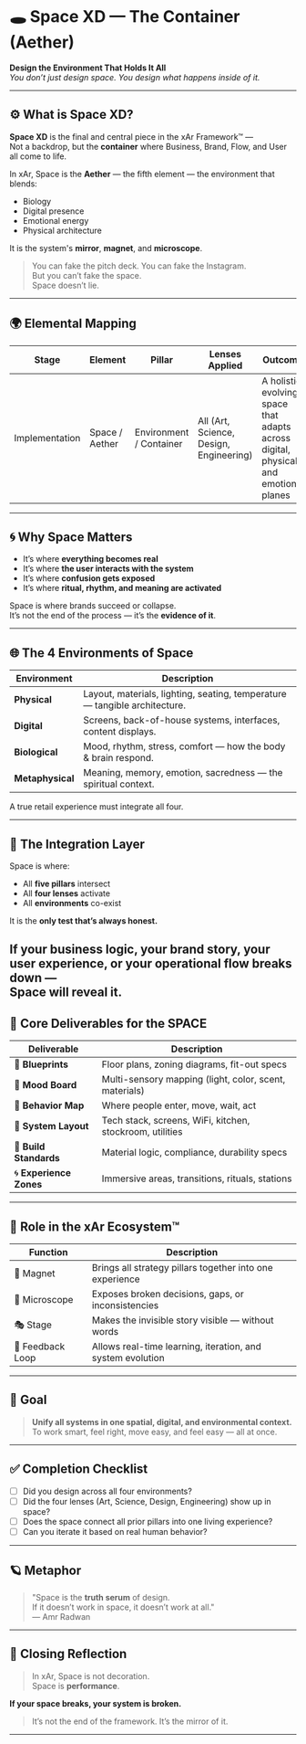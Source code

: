 
# 🕳 Space XD — The Container (Aether)  
**Design the Environment That Holds It All**  
_You don’t just design space. You design what happens inside of it._

---

## ⚙️ What is Space XD?

**Space XD** is the final and central piece in the xAr Framework™ —  
Not a backdrop, but the **container** where Business, Brand, Flow, and User all come to life.

In xAr, Space is the **Aether** — the fifth element — the environment that blends:
- Biology
- Digital presence
- Emotional energy
- Physical architecture

It is the system's **mirror**, **magnet**, and **microscope**.

> You can fake the pitch deck. You can fake the Instagram.  
> But you can’t fake the space.  
> Space doesn’t lie.

---

## 🌍 Elemental Mapping

| Stage          | Element       | Pillar                | Lenses Applied                          | Outcome                                                  |
|----------------|---------------|------------------------|------------------------------------------|-----------------------------------------------------------|
| Implementation | Space / Aether | Environment / Container | All (Art, Science, Design, Engineering) | A holistic, evolving space that adapts across digital, physical, and emotional planes |

---

## 🌀 Why Space Matters

- It’s where **everything becomes real**
- It’s where **the user interacts with the system**
- It’s where **confusion gets exposed**
- It’s where **ritual, rhythm, and meaning are activated**

Space is where brands succeed or collapse.  
It’s not the end of the process — it’s the **evidence of it**.

---

## 🌐 The 4 Environments of Space

| Environment     | Description                                                                 |
|-----------------|-----------------------------------------------------------------------------|
| **Physical**     | Layout, materials, lighting, seating, temperature — tangible architecture. |
| **Digital**      | Screens, back-of-house systems, interfaces, content displays.              |
| **Biological**   | Mood, rhythm, stress, comfort — how the body & brain respond.              |
| **Metaphysical** | Meaning, memory, emotion, sacredness — the spiritual context.              |

A true retail experience must integrate all four.

---

## 🔁 The Integration Layer

Space is where:
- All **five pillars** intersect
- All **four lenses** activate
- All **environments** co-exist

It is the **only test that’s always honest.**

If your business logic, your brand story, your user experience, or your operational flow breaks down —  
Space will reveal it.
---

## 🧰 Core Deliverables for the SPACE

| Deliverable | Description |
|-------------|-------------|
| 📐 **Blueprints** | Floor plans, zoning diagrams, fit-out specs |
| 🌈 **Mood Board** | Multi-sensory mapping (light, color, scent, materials) |
| 🧭 **Behavior Map** | Where people enter, move, wait, act |
| 🧰 **System Layout** | Tech stack, screens, WiFi, kitchen, stockroom, utilities |
| 🧱 **Build Standards** | Material logic, compliance, durability specs |
| 🌀 **Experience Zones** | Immersive areas, transitions, rituals, stations |

---

## 🧠 Role in the xAr Ecosystem™

| Function        | Description                                                              |
|-----------------|--------------------------------------------------------------------------|
| 🧲 Magnet        | Brings all strategy pillars together into one experience                 |
| 🔬 Microscope    | Exposes broken decisions, gaps, or inconsistencies                       |
| 🎭 Stage         | Makes the invisible story visible — without words                        |
| 🔁 Feedback Loop | Allows real-time learning, iteration, and system evolution               |

---

## 🎯 Goal

> **Unify all systems in one spatial, digital, and environmental context.**  
To work smart, feel right, move easy, and feel easy — all at once.

---

## ✅ Completion Checklist

- [ ] Did you design across all four environments?  
- [ ] Did the four lenses (Art, Science, Design, Engineering) show up in space?  
- [ ] Does the space connect all prior pillars into one living experience?  
- [ ] Can you iterate it based on real human behavior?

---

## 🪐 Metaphor

> "Space is the **truth serum** of design.  
> If it doesn’t work in space, it doesn’t work at all."  
> — Amr Radwan

---

## 🧘 Closing Reflection

> In xAr, Space is not decoration.  
> Space is **performance**.  

**If your space breaks, your system is broken.**
> It’s not the end of the framework. It’s the mirror of it.

---
